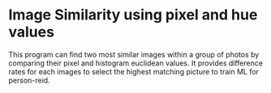 # Image Similarity using pixel and hue values

This program can find two most similar images within a group of photos by comparing their pixel and histogram euclidean values. It provides difference rates for each images to select the highest matching picture to train ML for person-reid.
